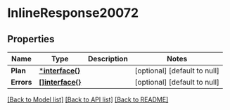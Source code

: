 # InlineResponse20072

## Properties
Name | Type | Description | Notes
------------ | ------------- | ------------- | -------------
**Plan** | [***interface{}**](interface{}.md) |  | [optional] [default to null]
**Errors** | [**[]interface{}**](interface{}.md) |  | [optional] [default to null]

[[Back to Model list]](../README.md#documentation-for-models) [[Back to API list]](../README.md#documentation-for-api-endpoints) [[Back to README]](../README.md)

